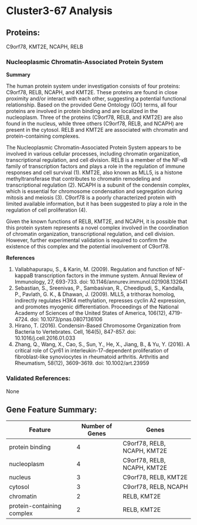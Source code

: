 # Cluster3-67 Analysis

## Proteins: 

C9orf78, KMT2E, NCAPH, RELB

### Nucleoplasmic Chromatin-Associated Protein System

**Summary**

The human protein system under investigation consists of four proteins: C9orf78, RELB, NCAPH, and KMT2E. These proteins are found in close proximity and/or interact with each other, suggesting a potential functional relationship. Based on the provided Gene Ontology (GO) terms, all four proteins are involved in protein binding and are localized in the nucleoplasm. Three of the proteins (C9orf78, RELB, and KMT2E) are also found in the nucleus, while three others (C9orf78, RELB, and NCAPH) are present in the cytosol. RELB and KMT2E are associated with chromatin and protein-containing complexes.

The Nucleoplasmic Chromatin-Associated Protein System appears to be involved in various cellular processes, including chromatin organization, transcriptional regulation, and cell division. RELB is a member of the NF-κB family of transcription factors and plays a role in the regulation of immune responses and cell survival (1). KMT2E, also known as MLL5, is a histone methyltransferase that contributes to chromatin remodeling and transcriptional regulation (2). NCAPH is a subunit of the condensin complex, which is essential for chromosome condensation and segregation during mitosis and meiosis (3). C9orf78 is a poorly characterized protein with limited available information, but it has been suggested to play a role in the regulation of cell proliferation (4).

Given the known functions of RELB, KMT2E, and NCAPH, it is possible that this protein system represents a novel complex involved in the coordination of chromatin organization, transcriptional regulation, and cell division. However, further experimental validation is required to confirm the existence of this complex and the potential involvement of C9orf78.

**References**

1. Vallabhapurapu, S., & Karin, M. (2009). Regulation and function of NF-kappaB transcription factors in the immune system. Annual Review of Immunology, 27, 693-733. doi: 10.1146/annurev.immunol.021908.132641
2. Sebastian, S., Sreenivas, P., Sambasivan, R., Cheedipudi, S., Kandalla, P., Pavlath, G. K., & Dhawan, J. (2009). MLL5, a trithorax homolog, indirectly regulates H3K4 methylation, represses cyclin A2 expression, and promotes myogenic differentiation. Proceedings of the National Academy of Sciences of the United States of America, 106(12), 4719-4724. doi: 10.1073/pnas.0807136106
3. Hirano, T. (2016). Condensin-Based Chromosome Organization from Bacteria to Vertebrates. Cell, 164(5), 847-857. doi: 10.1016/j.cell.2016.01.033
4. Zhang, Q., Wang, X., Cao, S., Sun, Y., He, X., Jiang, B., & Yu, Y. (2016). A critical role of Cyr61 in interleukin-17-dependent proliferation of fibroblast-like synoviocytes in rheumatoid arthritis. Arthritis and Rheumatism, 58(12), 3609-3619. doi: 10.1002/art.23959

### Validated References: 

None





## Gene Feature Summary: 

| Feature | Number of Genes | Genes |
| --- | --- | --- |
| protein binding | 4 | C9orf78, RELB, NCAPH, KMT2E |
| nucleoplasm | 4 | C9orf78, RELB, NCAPH, KMT2E |
| nucleus | 3 | C9orf78, RELB, KMT2E |
| cytosol | 3 | C9orf78, RELB, NCAPH |
| chromatin | 2 | RELB, KMT2E |
| protein-containing complex | 2 | RELB, KMT2E |

